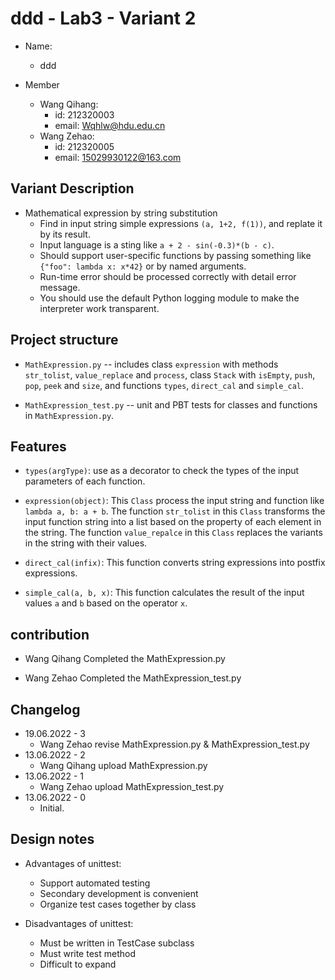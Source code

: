 # ddd - Lab3 - Variant 2

- Name:
  - ddd

- Member
  - Wang Qihang:
    - id: 212320003
    - email: Wqhlw@hdu.edu.cn
  - Wang Zehao:
    - id: 212320005
    - email: 15029930122@163.com

## Variant Description

- Mathematical expression by string substitution
  - Find in input string simple expressions `(a, 1+2, f(1))`, and
  replate it by its result.
  - Input language is a sting like `a + 2 - sin(-0.3)*(b - c)`.
  - Should support user-specific functions by passing something
  like `{"foo": lambda x: x*42}` or by named arguments.
  - Run-time error should be processed correctly with detail error message.
  - You should use the default Python logging module to make the
  interpreter work transparent.

## Project structure

- `MathExpression.py` -- includes class `expression` with methods
  `str_tolist`, `value_replace` and `process`,
  class `Stack` with `isEmpty`, `push`, `pop`, `peek` and `size`,
  and functions `types`, `direct_cal` and `simple_cal`.

- `MathExpression_test.py` -- unit and PBT tests for classes and
  functions in `MathExpression.py`.

## Features

- `types(argType)`: use as a decorator to check the types of the
  input parameters of each function.

- `expression(object)`: This `Class` process the input string and function like
  `lambda a, b: a + b`. The function `str_tolist` in this `Class` transforms the
  input function string into a list based on the property of each element in the
  string. The function `value_repalce` in this `Class` replaces the variants in
  the string with their values.

- `direct_cal(infix)`: This function converts string expressions into postfix
  expressions.

- `simple_cal(a, b, x)`: This function calculates the result of the input
  values `a` and `b` based on the operator `x`.

## contribution

- Wang Qihang Completed the MathExpression.py

- Wang Zehao Completed the MathExpression_test.py

## Changelog

- 19.06.2022 - 3
  - Wang Zehao revise MathExpression.py & MathExpression_test.py
- 13.06.2022 - 2
  - Wang Qihang upload MathExpression.py
- 13.06.2022 - 1
  - Wang Zehao upload MathExpression_test.py
- 13.06.2022 - 0
  - Initial.

## Design notes

- Advantages of unittest:
  - Support automated testing
  - Secondary development is convenient
  - Organize test cases together by class

- Disadvantages of unittest:
  - Must be written in TestCase subclass
  - Must write test method
  - Difficult to expand
